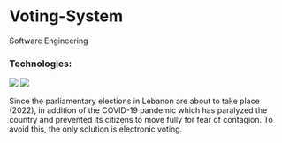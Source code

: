 # Voting-System
Software Engineering
### Technologies:

<img src="https://img.shields.io/badge/-Figma-e34f26?logo=Figma&logoColor=fff" />  <img src="https://img.shields.io/badge/-Visual%20Paradigm-4687FF?logo=VP&logoColor=fff" />

Since the parliamentary elections in Lebanon are about to take place (2022), in addition of the COVID-19 
pandemic which has paralyzed the country and prevented its citizens to move fully for fear of contagion. To 
avoid this, the only solution is electronic voting.

